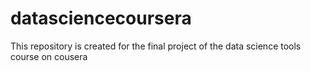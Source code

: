 # datasciencecoursera
This repository is created for the final project of the data science tools course on cousera
